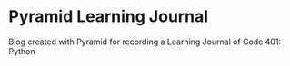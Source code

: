 # Pyramid Learning Journal
Blog created with Pyramid for recording a Learning Journal of Code 401: Python
